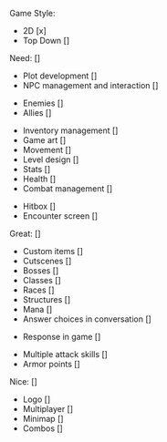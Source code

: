 Game Style:
- 2D [x]
- Top Down []

Need: []
- Plot development []
- NPC management and interaction []
* Enemies []
* Allies []
- Inventory management []
- Game art []
- Movement []
- Level design []
- Stats []
- Health []
- Combat management []
* Hitbox []
* Encounter screen []

Great: []
- Custom items []
- Cutscenes []
- Bosses []
- Classes []
- Races []
- Structures []
- Mana []
- Answer choices in conversation []
* Response in game []
- Multiple attack skills []
- Armor points []

Nice: []
- Logo []
- Multiplayer []
- Minimap []
- Combos []
